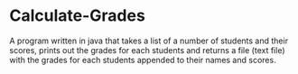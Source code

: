 # Calculate-Grades
A program written in java that takes a list of a number of students and their scores, prints out the grades for each students and returns a file (text file) with the grades for each students appended to their names and scores. 
